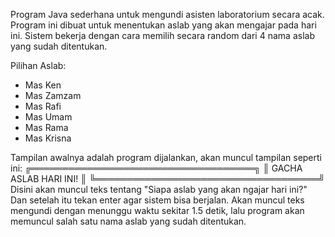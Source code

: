 Program Java sederhana untuk mengundi asisten laboratorium secara acak.
Program ini dibuat untuk menentukan aslab yang akan mengajar pada hari ini. Sistem bekerja dengan cara memilih secara random dari 4 nama aslab yang sudah ditentukan.

Pilihan Aslab:
- Mas Ken
- Mas Zamzam
- Mas Rafi
- Mas Umam
- Mas Rama
- Mas Krisna

Tampilan awalnya adalah program dijalankan, akan muncul tampilan seperti ini:
╔════════════════════════════════════╗
║   GACHA ASLAB HARI INI!            ║
╚════════════════════════════════════╝
Disini akan muncul teks tentang "Siapa aslab yang akan ngajar hari ini?"
Dan setelah itu tekan enter agar sistem bisa berjalan.
Akan muncul teks mengundi dengan menunggu waktu sekitar 1.5 detik, lalu program akan memuncul salah satu nama aslab yang sudah ditentukan.
